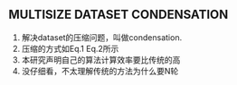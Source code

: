 ## MULTISIZE DATASET CONDENSATION
1. 解决dataset的压缩问题，叫做condensation.
2. 压缩的方式如Eq.1 Eq.2所示
3. 本研究声明自己的算法计算效率要比传统的高
4. 没仔细看，不太理解传统的方法为什么要N轮